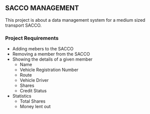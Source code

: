 ## SACCO MANAGEMENT
This project is about a data management system for a medium sized transport SACCO.

### Project Requirements
 * Adding mebers to the SACCO
 * Removing a member from the SACCO
 * Showing the details of a given member
    * Name
    * Vehicle Registration Number
    * Route
    * Vehicle Driver
    * Shares
    * Credit Status
 * Statistics
    * Total Shares
    * Money lent out